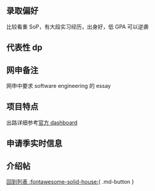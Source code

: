 ## 录取偏好

比较看重 SoP，有大段实习经历，出身好，低 GPA 可以逆袭

## 代表性 dp

## 网申备注

网申中要求 software engineering 的 essay

## 项目特点

出路详细参考[官方 dashboard](https://www.cmu.edu/career/outcomes/post-grad-dashboard.html)

## 申请季实时信息

## 介绍帖

[回到列表 :fontawesome-solid-house:](grade.md){ .md-button }
